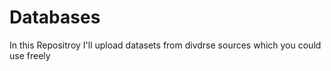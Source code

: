 # Databases
In this Repositroy I'll upload datasets from divdrse sources which you could use freely
